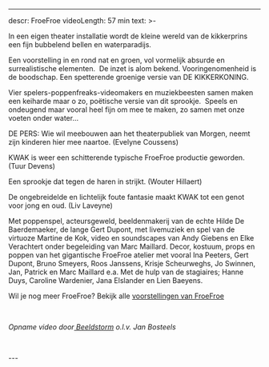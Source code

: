 
---
descr: FroeFroe
videoLength: 57 min
text: >-
  <p>In een eigen theater installatie wordt de kleine wereld van de kikkerprins een fijn bubbelend bellen en waterparadijs.</p><p>Een voorstelling in en rond nat en groen, vol vormelijk absurde en surrealistische elementen. &nbsp;De inzet is alom bekend. Vooringenomenheid is de boodschap. Een spetterende groenige versie van DE KIKKERKONING.</p><p>Vier spelers-poppenfreaks-videomakers en muziekbeesten samen maken een keiharde maar o zo, poëtische versie van dit sprookje. &nbsp;Speels en ondeugend maar vooral heel fijn om mee te maken, zo samen met onze voeten onder water...</p><p>DE PERS: Wie wil meebouwen aan het theaterpubliek van Morgen, neemt zijn kinderen hier mee naartoe. (Evelyne Coussens)</p><p>KWAK is weer een schitterende typische FroeFroe productie geworden. (Tuur Devens)</p><p>Een sprookje dat tegen de haren in strijkt. (Wouter Hillaert)</p><p>De ongebreidelde en lichtelijk foute fantasie maakt KWAK tot een genot voor jong en oud. (Liv Laveyne)</p><p>Met poppenspel, acteursgeweld, beeldenmakerij van de echte Hilde De Baerdemaeker, de lange Gert Dupont, met livemuziek en spel van de virtuoze Martine de Kok, video en soundscapes van Andy Giebens en Elke Verachtert onder begeleiding van Marc Maillard. Decor, kostuum, props en poppen van het gigantische FroeFroe atelier met vooral Ina Peeters, Gert Dupont, Bruno Smeyers, Roos Janssens, Krisje Scheurweghs, Jo Swinnen, Jan, Patrick en Marc Maillard e.a. Met de hulp van de stagiaires; Hanne Duys, Caroline Wardenier, Jana Elslander en Lien Baeyens. </p><p>Wil je nog meer FroeFroe? Bekijk alle <a href="https://vimeopro.com/janbosteels/theater-froe-froe" target="_blank">voorstellingen van FroeFroe</a></p><p>‍</p><p><em>Opname video door</em><a href="http://www.beeldstorm.be" target="_blank"><em> Beeldstorm</em></a><em> o.l.v. Jan Bosteels </em>&nbsp;</p><p>‍</p>
---

